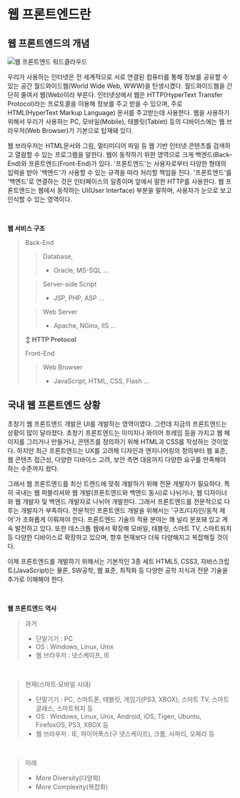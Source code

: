 # 웹 프론트엔드란

## 웹 프론트엔드의 개념

![웹 프론트엔드 워드클라우드](https://img1.daumcdn.net/thumb/R1280x0/?scode=mtistory2&fname=http%3A%2F%2Fcfile21.uf.tistory.com%2Fimage%2F998162335A0AE93D3BFF15)

우리가 사용하는 인터넷은 전 세계적으로 서로 연결된 컴퓨터를 통해 정보를 공유할 수 있는 공간 월드와이드웹(World Wide Web, WWW)을 탄생시켰다. 월드와이드웹을 간단히 줄여서 웹(Web)이라 부른다. 인터넷상에서 웹은 HTTP(HyperText Transfer Protocol)라는 프로토콜을 이용해 정보를 주고 받을 수 있으며, 주로 HTML(HyperText Markup Language)  문서를 주고받는데 사용한다. 웹을 사용하기 위해서 우리가 사용하는 PC, 모바일(Mobile), 태블릿(Tablet) 등의 디바이스에는 웹 브라우저(Web Browser)가 기본으로 탑재돼 있다. 

웹 브라우저는 HTML문서와 그림, 멀티미디어 파일 등 웹 기반 인터넷 콘텐츠를 검색하고 열람할 수 있는 프로그램을 말한다. 웹이 동작하기 위한 영역으로 크게 백엔드(Back-End)와 프론트엔드(Front-End)가 있다. '프론트엔드'는 사용자로부터 다양한 형태의 입력을 받아 '백엔드'가 사용할 수 있는 규격을 따라 처리할 책임을 진다. '프론트엔드'를 '백엔드'로 연결하는 것은 인터페이스의 일종이며 앞에서 말한 HTTP를 사용한다. 웹 프론트엔드는 웹에서 동작하는 UI(User Interface) 부분을 말하며, 사용자가 눈으로 보고 인식할 수 있는 영역이다. 

<br />

**웹 서비스 구조**

> Back-End
>
> > Database,
> >
> > + Oracle, MS-SQL ...
>
> > Server-side Script 
> >
> > + JSP, PHP, ASP ...
>
> > Web Server
> >
> > + Apache, NGinx, IIS ...
>
> **↕ HTTP Protocol**
>
> Front-End
>
> > Web Browser
> >
> > + JavaScript, HTML, CSS, Flash ...



## 국내 웹 프론트엔드 상황

초창기 웹 프론트엔드 개발은 UI를 개발하는 영역이였다. 그런데 지금의 프론트엔드는 상황이 많이 달라졌다. 초창기 프론트엔드는 이미지나 와이어 프레임 등을 가지고 웹 페이지를 그리거나 만들거나, 콘텐츠를 정의하기 위해 HTML과 CSS를 작성하는 것이었다. 하지만 최근 프론트엔드는 UX를 고려해 디자인과 엔지니어링의 정의부터 웹 표준, 웹 콘텐츠 접근성, 다양한 디바이스 고려, 보안 측면 대응까지 다양한 요구를 만족해야 하는 수준까지 왔다. 

그래서 웹 프론트엔드를 최신 트렌드에 맞춰 개발하기 위해 전문 개발자가 필요하다. 특히 국내는 웹 퍼블리셔와 웹 개발(프론트엔드와 백엔드 동시)로 나뉘거나, 웹 디자이너와 웹 개발자 및 백엔드 개발자로 나뉘어 개발한다. 그래서 프론트엔드를 전문적으로 다루는 개발자가 부족하다. 전문적인 프론트엔드 개발을 위해서는 '구조/디자인/동적 제어'가 조화롭게 이뤄져야 한다. 프론트엔드 기술의 적용 분야는 꽤 널리 분포돼 있고 계속 발전하고 있다. 또한 데스크톱 웹에서 확장해 모바일, 태블릿, 스마트 TV, 스마트워치 등 다양한 디바이스로 확장하고 있으며, 향후 현재보다 더욱 다양해지고 복잡해질 것이다. 

이제 프론트엔드를 개발하기 위해서는 기본적인 3종 세트 HTML5, CSS3, 자바스크립트(JavaScript)는 물론, SW공학, 웹 표준, 최적화 등 다양한 공학 지식과 전문 기술을 추가로 이해해야 한다. 

<br />

**웹 프론트엔드 역사**

> 과거
>
> + 단말기기 : PC
> + OS : Windows, Linux, Unix
> + 웹 브라우저 : 넷스케이프, IE

<br />

> 현재(스마트·모바일 시대)
>
> + 단말기기 : PC, 스마트폰, 태블릿, 게임기(PS3, XBOX), 스마트 TV, 스마트글래스, 스마트워치 등
> + OS : Windows, Linux, Unix, Android, iOS, Tigen, Ubuntu, FirefoxOS, PS3, XBOX 등
> + 웹 브라우저 : IE, 파이어폭스(구 넷스케이프), 크롬, 사파리, 오페라 등

<br />

> 미래
>
> + More Diversity(다양화)
> + More Complexity(복잡화)